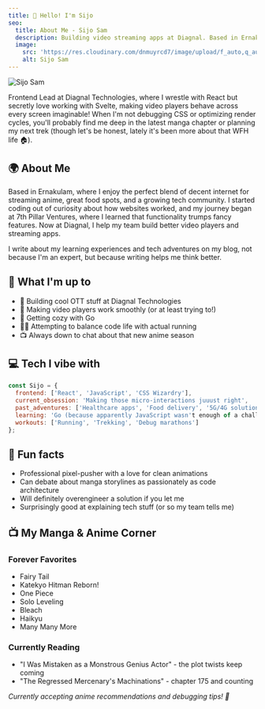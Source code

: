 ```yaml
---
title: 👋 Hello! I'm Sijo
seo:
  title: About Me - Sijo Sam
  description: Building video streaming apps at Diagnal. Based in Ernakulam.
  image:
    src: 'https://res.cloudinary.com/dnmuyrcd7/image/upload/f_auto,q_auto/iotd6l0if1gixlitydpq'
    alt: Sijo Sam
---
```


![Sijo Sam](https://res.cloudinary.com/dnmuyrcd7/image/upload/f_auto,q_auto/iotd6l0if1gixlitydpq)

Frontend Lead at Diagnal Technologies, where I wrestle with React but secretly love working with Svelte, making video players behave across every screen imaginable! When I'm not debugging CSS or optimizing render cycles, you'll probably find me deep in the latest manga chapter or planning my next trek (though let's be honest, lately it's been more about that WFH life 🏠).

## 🌍 About Me

Based in Ernakulam, where I enjoy the perfect blend of decent internet for streaming anime, great food spots, and a growing tech community. I started coding out of curiosity about how websites worked, and my journey began at 7th Pillar Ventures, where I learned that functionality trumps fancy features. Now at Diagnal, I help my team build better video players and streaming apps.

I write about my learning experiences and tech adventures on my blog, not because I'm an expert, but because writing helps me think better.

## 🚀 What I'm up to

- 🎥 Building cool OTT stuff at Diagnal Technologies
- 📱 Making video players work smoothly (or at least trying to!)
- 🦦 Getting cozy with Go
- 🏃‍♂️ Attempting to balance code life with actual running
- 📺 Always down to chat about that new anime season

## 💻 Tech I vibe with

```javascript
const Sijo = {
  frontend: ['React', 'JavaScript', 'CSS Wizardry'],
  current_obsession: 'Making those micro-interactions juuust right',
  past_adventures: ['Healthcare apps', 'Food delivery', '5G/4G solutions'],
  learning: 'Go (because apparently JavaScript wasn't enough of a challenge)',
  workouts: ['Running', 'Trekking', 'Debug marathons']
};
```

## 🎯 Fun facts

- Professional pixel-pusher with a love for clean animations
- Can debate about manga storylines as passionately as code architecture
- Will definitely overengineer a solution if you let me
- Surprisingly good at explaining tech stuff (or so my team tells me)

## 📺 My Manga & Anime Corner

### Forever Favorites

- Fairy Tail
- Katekyo Hitman Reborn!
- One Piece
- Solo Leveling
- Bleach
- Haikyu
- Many Many More

### Currently Reading

- "I Was Mistaken as a Monstrous Genius Actor" - the plot twists keep coming
- "The Regressed Mercenary's Machinations" - chapter 175 and counting

_Currently accepting anime recommendations and debugging tips! 🎯_
